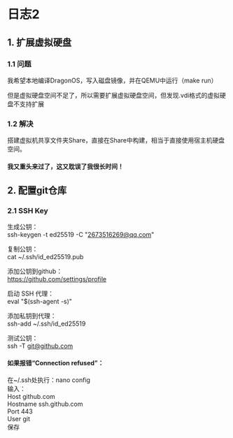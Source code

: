 # 日志2

## 1. 扩展虚拟硬盘

### 1.1 问题

我希望本地编译DragonOS，写入磁盘镜像，并在QEMU中运行（make run）

但是虚拟硬盘空间不足了，所以需要扩展虚拟硬盘空间，但发现.vdi格式的虚拟硬盘不支持扩展

### 1.2 解决

搭建虚拟机共享文件夹Share，直接在Share中构建，相当于直接使用宿主机硬盘空间。

#### 我又重头来过了，这又耽误了我很长时间！

## 2. 配置git仓库

### 2.1 SSH Key

生成公钥：  
ssh-keygen -t ed25519 -C "2673516269@qq.com" 

复制公钥：  
cat ~/.ssh/id_ed25519.pub

添加公钥到github：  
https://github.com/settings/profile

启动 SSH 代理：  
eval "$(ssh-agent -s)"

添加私钥到代理：  
ssh-add ~/.ssh/id_ed25519

测试公钥：  
ssh -T git@github.com

#### 如果报错“Connection refused”：  
在~/.ssh处执行：nano config  
输入：  
Host github.com  
  Hostname ssh.github.com  
  Port 443  
  User git  
保存

